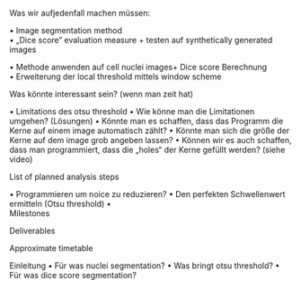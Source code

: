 Was wir aufjedenfall machen müssen:

•	Image segmentation method  
•	„Dice score“ evaluation measure + testen auf synthetically generated images  

•	Methode anwenden auf cell nuclei images+ Dice score Berechnung  
•	Erweiterung der local threshold mittels window scheme  

Was könnte interessant sein? (wenn man zeit hat)

•	Limitations des otsu threshold
•	Wie könne man die Limitationen umgehen? (Lösungen)
•	Könnte man es schaffen, dass das Programm die Kerne auf einem image automatisch zählt?
•	Könnte man sich die größe der Kerne auf dem image grob angeben lassen?
•	Können wir es auch schaffen, dass man programmiert, dass die „holes“ der Kerne gefüllt werden? (siehe video)

List of planned analysis steps

•	Programmieren um noice zu reduzieren?
•	Den perfekten Schwellenwert ermitteln (Otsu threshold)
•	
Milestones

Deliverables

Approximate timetable


Einleitung
•	Für was nuclei segmentation?
•	Was bringt otsu threshold?
•	Für was dice score segmentation?


